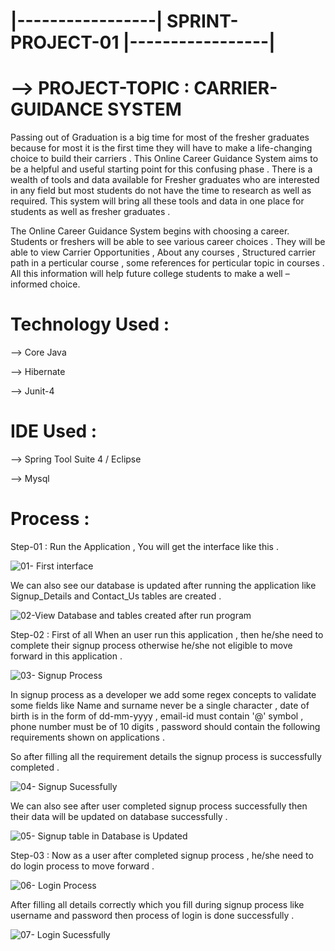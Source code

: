 # |-----------------| SPRINT-PROJECT-01 |-----------------|

# --> PROJECT-TOPIC : CARRIER-GUIDANCE SYSTEM

Passing out of Graduation is a big time for most of the fresher graduates because for most it is the first time they will have to make a life-changing choice to build their carriers . This Online Career Guidance System aims to be a helpful and useful starting point for this confusing phase . There is a wealth of tools and data available for Fresher graduates who are interested in any field but most students do not have the time to research as well as required. This system will bring all these tools and data in one place for students as well as fresher graduates .

The Online Career Guidance System begins with choosing a career. Students or freshers will be able to see various career choices . They will be able to view Carrier Opportunities , About any courses , Structured carrier path in a perticular course , some references for perticular topic in courses .  All this information will help future college students to make a well – informed choice.

# Technology Used : 
--> Core Java

--> Hibernate

--> Junit-4

# IDE Used : 
--> Spring Tool Suite 4 / Eclipse

--> Mysql

# Process :

Step-01 : Run the Application , You will get the interface like this .

![01- First interface](https://user-images.githubusercontent.com/108928939/196245857-5af0821b-7d37-444d-a81d-9272936eaddd.png)

  We can also see our database is updated after running the application like Signup_Details and Contact_Us tables are created .
  
![02-View Database and tables created after run program](https://user-images.githubusercontent.com/108928939/196247282-9e052e76-7e63-4768-9139-61a6cd11a464.png)

Step-02 : First of all When an user run this application , then he/she need to complete their signup process otherwise he/she not eligible to move forward in this application .

![03- Signup Process](https://user-images.githubusercontent.com/108928939/196334706-8c75eb2f-959f-45c7-b0d3-3b677f70872c.png)

  In signup process as a developer we add some regex concepts to validate some fields like Name and surname never be a single character , date of birth is in the form of dd-mm-yyyy , email-id must contain '@' symbol , phone number must be of 10 digits , password should contain the following requirements shown on applications .

So after filling all the requirement details the signup process is successfully completed .
  
![04- Signup Sucessfully](https://user-images.githubusercontent.com/108928939/196335402-35b11bf2-5dcb-4c19-8928-ca035fec8dce.png)

We can also see after user completed signup process successfully then their data will be updated on database successfully .

![05- Signup table in Database is Updated](https://user-images.githubusercontent.com/108928939/196335782-7f73c52e-113e-4e19-9f6e-58c86c027f55.png)

Step-03 : Now as a user after completed signup process , he/she need to do login process to move forward .

![06- Login Process](https://user-images.githubusercontent.com/108928939/196336136-615b1ce8-d0e1-41fb-a081-b59ec110927a.png)

 After filling all details correctly which you fill during signup process like username and password then process of login is done successfully .

![07- Login Sucessfully](https://user-images.githubusercontent.com/108928939/196336159-1c65d465-4d3b-47bc-aab2-718488975622.png)



































